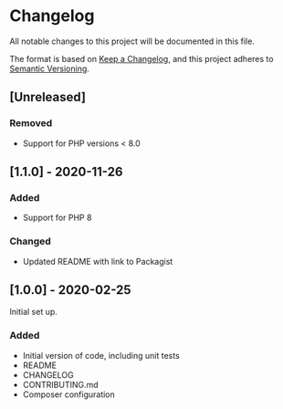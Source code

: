 # Changelog
All notable changes to this project will be documented in this file.

The format is based on [Keep a Changelog](https://keepachangelog.com/en/1.0.0/),
and this project adheres to [Semantic Versioning](https://semver.org/spec/v2.0.0.html).

## [Unreleased]
### Removed
- Support for PHP versions < 8.0

## [1.1.0] - 2020-11-26
### Added
- Support for PHP 8

### Changed
- Updated README with link to Packagist 

## [1.0.0] - 2020-02-25
Initial set up.

### Added
- Initial version of code, including unit tests
- README
- CHANGELOG
- CONTRIBUTING.md
- Composer configuration

